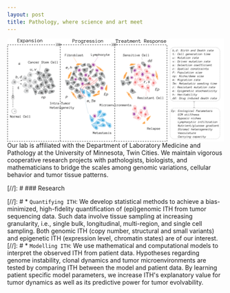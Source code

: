 ```yaml
---
layout: post
title: Pathology, where science and art meet
---
```


<img style="float: right;" width="800" src="public/wp_fig1.png">

Our lab is affiliated with the Department of Laboratory Medicine and Pathology at the University of Minnesota, Twin Cities. We maintain vigorous cooperative research projects with pathologists, biologists, and mathematicians to bridge the scales among genomic variations, cellular behavior and tumor tissue patterns.

[//]: # ### Research

[//]: # * `Quantifying ITH`: We develop statistical methods to achieve a bias-minimized, high-fidelity quantification of (epi)genomic ITH from tumor sequencing data. Such data involve tissue sampling at increasing granularity, i.e., single bulk, longitudinal, multi-region, and single cell sampling. Both genomic ITH (copy number, structural and small variants) and epigenetic ITH (expression level, chromatin states) are of our interest. <!-- Example: [VAP](https://combine-lab.github.io/VAP/) -->
[//]: # * `Modelling ITH`: We use mathematical and computational models to interpret the observed ITH from patient data. Hypotheses regarding genome instability, clonal dynamics and tumor microenvironments are tested by comparing ITH between the model and patient data. By learning patient specific model parameters, we increase ITH's explanatory value for tumor dynamics as well as its predictive power for tumor evolvability.
